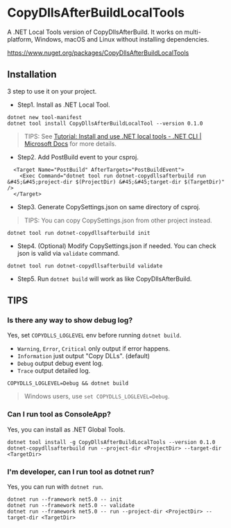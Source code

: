 # CopyDllsAfterBuildLocalTools

A .NET Local Tools version of CopyDllsAfterBuild.
It works on multi-platform, Windows, macOS and Linux without installing dependencies.

https://www.nuget.org/packages/CopyDllsAfterBuildLocalTools

## Installation

3 step to use it on your project.

* Step1. Install as .NET Local Tool.

```shell
dotnet new tool-manifest
dotnet tool install CopyDllsAfterBuildLocalTool --version 0.1.0
```

> TIPS: See [Tutorial: Install and use \.NET local tools \- \.NET CLI \| Microsoft Docs](https://docs.microsoft.com/en-us/dotnet/core/tools/local-tools-how-to-use) for more details.

* Step2. Add PostBuild event to your csproj.

```csproj
  <Target Name="PostBuild" AfterTargets="PostBuildEvent">
    <Exec Command="dotnet tool run dotnet-copydllsafterbuild run &#45;&#45;project-dir $(ProjectDir) &#45;&#45;target-dir $(TargetDir)" />
  </Target>
```

* Step3. Generate CopySettings.json on same directory of csproj.

> TIPS: You can copy CopySettings.json from other project instead.

```shell
dotnet tool run dotnet-copydllsafterbuild init
```

* Step4. (Optional) Modify CopySettings.json if needed. You can check json is valid via `validate` command.

```shell
dotnet tool run dotnet-copydllsafterbuild validate
```

* Step5. Run `dotnet build` will work as like CopyDllsAfterBuild.

## TIPS

### Is there any way to show debug log?

Yes, set `COPYDLLS_LOGLEVEL` env before running `dotnet build`.

* `Warning`, `Error`, `Critical` only output if error happens.
* `Information` just output "Copy DLLs". (default)
* `Debug` output debug event log.
* `Trace` output detailed log.

```shell
COPYDLLS_LOGLEVEL=Debug && dotnet build
```

> Windows users, use `set COPYDLLS_LOGLEVEL=Debug`.

### Can I run tool as ConsoleApp?

Yes, you can install as .NET Global Tools.

```shell
dotnet tool install -g CopyDllsAfterBuildLocalTools --version 0.1.0
dotnet-copydllsafterbuild run --project-dir <ProjectDir> --target-dir <TargetDir>
```

### I'm developer, can I run tool as dotnet run?

Yes, you can run with `dotnet run`.

```shell
dotnet run --framework net5.0 -- init
dotnet run --framework net5.0 -- validate
dotnet run --framework net5.0 -- run --project-dir <ProjectDir> --target-dir <TargetDir>
```